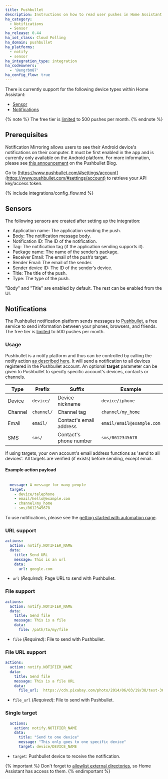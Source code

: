 ```yaml
---
title: Pushbullet
description: Instructions on how to read user pushes in Home Assistant
ha_category:
  - Notifications
  - Sensor
ha_release: 0.44
ha_iot_class: Cloud Polling
ha_domain: pushbullet
ha_platforms:
  - notify
  - sensor
ha_integration_type: integration
ha_codeowners:
  - '@engrbm87'
ha_config_flow: true
---
```


There is currently support for the following device types within Home Assistant:

- [Sensor](#sensors)
- [Notifications](#notifications)

{% note %}
The free tier is [limited](https://docs.pushbullet.com/#push-limit) to 500 pushes per month.
{% endnote %}

## Prerequisites

Notification Mirroring allows users to see their Android device's notifications on their computer. It must be first enabled in the app and is currently only available on the Android platform. For more information, please see [this announcement](https://blog.pushbullet.com/2013/11/12/real-time-notification-mirroring-from-android-to-your-computer/) on the Pushbullet Blog.

Go to [https://www.pushbullet.com/#settings/account](https://www.pushbullet.com/#settings/account) to retrieve your API key/access token.

{% include integrations/config_flow.md %}

## Sensors

The following sensors are created after setting up the integration:

- Application name: The application sending the push.
- Body: The notification message body.
- Notification ID: The ID of the notification.
- Tag: The notification tag (if the application sending supports it).
- Package name: The name of the sender’s package.
- Receiver Email: The email of the push’s target.
- Sender Email: The email of the sender.
- Sender device ID: The ID of the sender’s device.
- Title: The title of the push.
- Type: The type of the push.

"Body" and "Title" are enabled by default. The rest can be enabled from the UI.

## Notifications

The Pushbullet notification platform sends messages to [Pushbullet](https://www.pushbullet.com/), a free service to send information between your phones, browsers, and friends. The free tier is [limited](https://docs.pushbullet.com/#push-limit) to 500 pushes per month.

### Usage

Pushbullet is a notify platform and thus can be controlled by calling the notify action [as described here](/integrations/notify/). It will send a notification to all devices registered in the Pushbullet account. An optional **target** parameter can be given to Pushbullet to specify specific account's devices, contacts or channels.

| Type    | Prefix     | Suffix                  | Example                   |
| ------- | ---------- | ----------------------- | ------------------------- |
| Device  | `device/`  | Device nickname         | `device/iphone`           |
| Channel | `channel/` | Channel tag             | `channel/my_home`         |
| Email   | `email/`   | Contact's email address | `email/email@example.com` |
| SMS     | `sms/`     | Contact's phone number  | `sms/0612345678`          |

If using targets, your own account's email address functions as 'send to all devices'. All targets are verified (if exists) before sending, except email.

#### Example action payload

```yaml

  message: A message for many people
  target: 
    - device/telephone
    - email/hello@example.com
    - channel/my_home
    - sms/0612345678

```

To use notifications, please see the [getting started with automation page](/getting-started/automation/).

### URL support

```yaml
actions:
  action: notify.NOTIFIER_NAME
  data:
    title: Send URL
    message: This is an url
    data:
      url: google.com
```

- `url` (*Required*): Page URL to send with Pushbullet.

### File support

```yaml
actions:
  action: notify.NOTIFIER_NAME
  data:
    title: Send file
    message: This is a file
    data:
      file: /path/to/my/file
```

- `file` (*Required*): File to send with Pushbullet.

### File URL support

```yaml
actions:
  action: notify.NOTIFIER_NAME
  data:
    title: Send file
    message: This is a file URL
    data:
      file_url:  https://cdn.pixabay.com/photo/2014/06/03/19/38/test-361512_960_720.jpg
```

- `file_url` (*Required*): File to send with Pushbullet.

### Single target

```yaml
  actions:
    action: notify.NOTIFIER_NAME
    data:
      title: "Send to one device"
      message: "This only goes to one specific device"
      target: device/DEVICE_NAME
```

- `target`: Pushbullet device to receive the notification.

{% important %}
Don't forget to [allowlist external directories](/integrations/homeassistant/#allowlist_external_dirs), so Home Assistant has access to them.
{% endimportant %}
